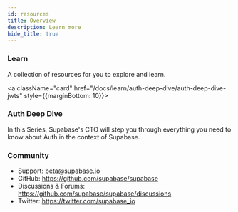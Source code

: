 ```yaml
---
id: resources
title: Overview
description: Learn more
hide_title: true
---
```


### Learn

A collection of resources for you to explore and learn.

<a className="card" href="/docs/learn/auth-deep-dive/auth-deep-dive-jwts" style={{marginBottom: 10}}>

<div className="card__body">
<h3>Auth Deep Dive</h3>
<p>In this Series, Supabase's CTO will step you through everything you need to know about Auth in the context of Supabase.</p>
</div>
</a>

### Community

- Support: beta@supabase.io
- GitHub: https://github.com/supabase/supabase
- Discussions & Forums: https://github.com/supabase/supabase/discussions
- Twitter: https://twitter.com/supabase_io
